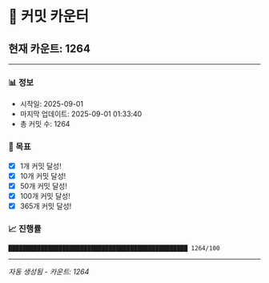 # 🔢 커밋 카운터

## 현재 카운트: 1264

---

### 📊 정보
- 시작일: 2025-09-01
- 마지막 업데이트: 2025-09-01 01:33:40
- 총 커밋 수: 1264

### 🎯 목표
- [x] 1개 커밋 달성!
- [x] 10개 커밋 달성!
- [x] 50개 커밋 달성!
- [x] 100개 커밋 달성!
- [x] 365개 커밋 달성!

### 📈 진행률
```
██████████████████████████████████████████████████ 1264/100
```

---
*자동 생성됨 - 카운트: 1264*

